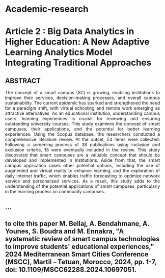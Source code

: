 # Academic-research 
# Article 2 : Big Data Analytics in Higher Education: A New Adaptive Learning Analytics Model Integrating Traditional Approaches 
## ABSTRACT 
<p align="justify">The concept of a smart campus (SC) is growing, enabling institutions to improve their services, decision-making processes, and overall campus sustainability. The current epidemic has sparked and strengthened the need for a paradigm shift, with virtual schooling and remote work emerging as attractive alternatives. As an educational institution, understanding campus users' learning experiences is crucial for reviewing and ensuring outstanding university courses. This study examines the concept of smart campuses, their applications, and the potential for better learning experiences. Using the Scopus database, the researchers conducted a comprehensive literature review. At the outset, 54 items were collected. Following a screening process of 38 publications using inclusion and exclusion criteria, 18 were eventually included in the review. This study discovered that smart campuses are a valuable concept that should be developed and implemented in institutions. Aside from that, the smart campus application raises other potential options, including the use of augmented and virtual reality to enhance learning, and the exploration of daily internet traffic, which enables traffic forecasting to optimize network service and personalized services. As a result, this study adds to the understanding of the potential applications of smart campuses, particularly in the learning process on community campuses. 
  
## ... 

## to cite this paper M. Bellaj, A. Bendahmane, A. Younes, S. Boudra and M. Ennakra, "A systematic review of smart campus technologies to improve students' educational experiences," 2024 Mediterranean Smart Cities Conference (MSCC), Martil - Tetuan, Morocco, 2024, pp. 1-7, doi: 10.1109/MSCC62288.2024.10697051.
